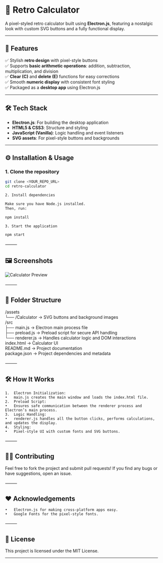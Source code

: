 

# 🧮 Retro Calculator  
A pixel-styled retro calculator built using **Electron.js**, featuring a nostalgic look with custom SVG buttons and a fully functional display.  

---

## 🚀 **Features**
✅ Stylish **retro design** with pixel-style buttons  
✅ Supports **basic arithmetic operations**: addition, subtraction, multiplication, and division  
✅ **Clear (C)** and **delete (E)** functions for easy corrections  
✅ Smooth **numeric display** with consistent font styling  
✅ Packaged as a **desktop app** using Electron.js  

---

## 🛠️ **Tech Stack**
- **Electron.js**: For building the desktop application  
- **HTML5 & CSS3**: Structure and styling  
- **JavaScript (Vanilla)**: Logic handling and event listeners  
- **SVG assets**: For pixel-style buttons and backgrounds  

---

## ⚙️ **Installation & Usage**
### 1. **Clone the repository**
```bash
git clone <YOUR_REPO_URL>
cd retro-calculator

2. Install dependencies

Make sure you have Node.js installed.
Then, run:

npm install

3. Start the application

npm start
```



⸻

## 🖼️ **Screenshots**
![Calculator Preview](./assets/Calculator.svg)


⸻

## 📁 **Folder Structure**

/assets  
 └── /Calculator   → SVG buttons and background images  
/src  
 ├── main.js       → Electron main process file  
 ├── preload.js    → Preload script for secure API handling  
 └── renderer.js   → Handles calculator logic and DOM interactions  
index.html         → Calculator UI  
README.md          → Project documentation  
package.json       → Project dependencies and metadata  



⸻

##  🛠️ **How It Works**
	1.	Electron Initialization:
	•	main.js creates the main window and loads the index.html file.
	2.	Preload Script:
	•	Ensures safe communication between the renderer process and Electron’s main process.
	3.	Logic Handling:
	•	renderer.js handles all the button clicks, performs calculations, and updates the display.
	4.	Styling:
	•	Pixel-style UI with custom fonts and SVG buttons.

⸻

## 👩‍💻 **Contributing**

Feel free to fork the project and submit pull requests!
If you find any bugs or have suggestions, open an issue.

⸻

## ❤️ **Acknowledgements**
	•	Electron.js for making cross-platform apps easy.
	•	Google Fonts for the pixel-style fonts.

⸻

## 📜 **License**

This project is licensed under the MIT License.

---
